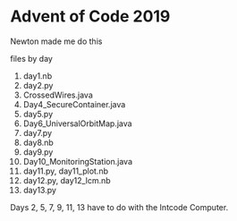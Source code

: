 # Advent of Code 2019
Newton made me do this

files by day
1. day1.nb
2. day2.py
3. CrossedWires.java
4. Day4_SecureContainer.java
5. day5.py
6. Day6_UniversalOrbitMap.java
7. day7.py
8. day8.nb
9. day9.py
10. Day10_MonitoringStation.java
11. day11.py, day11_plot.nb
12. day12.py, day12_lcm.nb
13. day13.py

Days 2, 5, 7, 9, 11, 13 have to do with the Intcode Computer.

